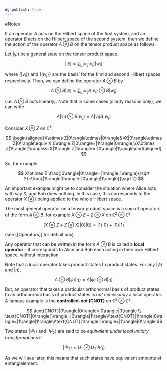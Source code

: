 ```yaml
---
dg-publish: true
---
```

#Notes 

If an operator $A$ acts on the Hilbert space of the first system, and an operator $B$ acts on the Hilbert space of the second system, then we define the action of the operator $A \otimes B$ on the tensor product space as follows.

Let $|\psi\rangle$ be a general state on the tensor product space.

$$ |\psi\rangle= \sum_{i,j} \alpha_{ij}|v_i\rangle|w_j\rangle $$

where $\{|v_i\rangle\}$ and $\{|w_j\rangle\}$ are the basis’ for the first and second Hilbert spaces respectively. Then, we can define the operator $A\otimes B$ by

$$ A\otimes B|\psi\rangle=\sum_{i,j}\alpha_{ij} A|v_i\rangle \otimes B|w_j\rangle $$

(i.e. $A\otimes B$ acts linearly). Note that in some cases (clarity reasons only), we can write

$$ A|v_i\rangle\otimes B|w_j\rangle=A|v_i\rangle B|w_j\rangle $$

Consider $X\otimes Z$ on $\mathbb{C} ^2$.

$$ \begin{aligned}X\otimes Z|0\rangle\otimes|0\rangle&=X|0\rangle\otimes Z|0\rangle\equiv X|0\rangle Z|0\rangle=|1\rangle|0\rangle;\\X\otimes Z|1\rangle|1\rangle&=X|1\rangle Z|1\rangle=-|0\rangle|1\rangle\end{aligned} $$

So, for example

$$ X\otimes Z \frac{|0\rangle|0\rangle+|1\rangle|1\rangle}{\sqrt 2}=\frac{|1\rangle|0\rangle-|0\rangle|1\rangle}{\sqrt 2} $$

An important example might be to consider the situation where Alice acts with say $X$, and Bob does nothing. In this case, this corresponds to the operator $X\otimes I$ being applied to the whole Hilbert space.

The most general operator on a tensor product space is a sum of operators of the form $A\otimes B$, for example $X\otimes Z+Z\otimes X$ on $\mathbb{C} ^2\otimes \mathbb{C} ^2$.

$$ \big (X\otimes Z+Z\otimes X\big )|0\rangle|0\rangle=|1\rangle|0\rangle+|0\rangle|1\rangle $$

(see [[Operators]] for definitions).

Any operator that can be written in the form $A\otimes B$ is called a **local operator** - it corresponds to Alice and Bob each acting in their own Hilbert space, without interaction.

Note that a local operator takes product states to product states. For any $|\phi\rangle$ and $|\eta\rangle$,

$$ A\otimes B|\phi\rangle|\eta\rangle=A|\phi\rangle \otimes B|\eta\rangle $$

But, an operator that takes a particular orthonormal basis of product states to an orthonormal basis of product states is _not necessarily_ a local operator. A famous example is the **controlled-not (CNOT)** on $\mathbb{C}^2\otimes \mathbb{C}^2$.

$$ \text{CNOT}|0\rangle|0\rangle=|0\rangle|0\rangle \\ \text{CNOT}|0\rangle|1\rangle=|0\rangle|1\rangle\\\text{CNOT}|1\rangle|0\rangle=|1\rangle|1\rangle\\\text{CNOT}|1\rangle|1\rangle=|1\rangle|0\rangle $$

Two states $|\Psi_1\rangle$ and $|\Psi_2\rangle$ are said to be _equivalent under local unitary transformations_ if

$$ |\Psi_2\rangle=U_1\otimes U_2|\Psi_1\rangle $$

As we will see later, this means that such states have equivalent amounts of entanglelement.